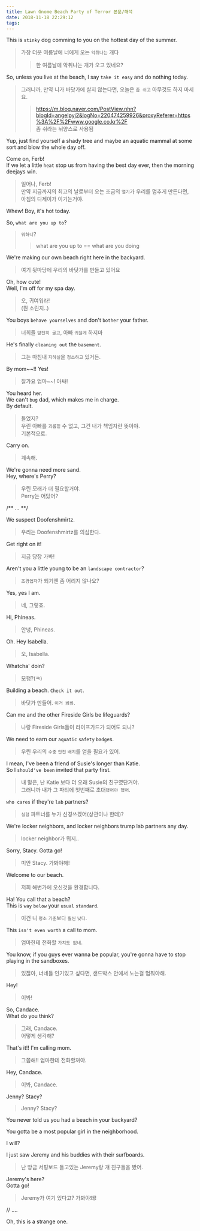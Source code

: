 ```yaml
---
title: Lawn Gnome Beach Party of Terror 본문/해석
date: 2018-11-18 22:29:12
tags:
---
```


This is `stinky` dog comming to you on the hottest day of the summer.  
> 가장 더운 여름날에 너에게 오는 `악취나는` 개다  
>> 한 여름날에 악취나는 개가 오고 있네요?  

So, unless you live at the beach, I say `take it easy` and do nothing today.  
> 그러니까, 만약 니가 바닷가에 살지 않는다면, 오늘은 `좀 쉬고` 아무것도 하지 마세요.  
>> <https://m.blog.naver.com/PostView.nhn?blogId=angelpyj2&logNo=220474259926&proxyReferer=https%3A%2F%2Fwww.google.co.kr%2F>  
>> 좀 쉬라는 뉘양스로 사용됨  

Yup, just find yourself a shady tree and maybe an aquatic mammal at some sort and blow the whole day off.  
> 

Come on, Ferb!  
If we let a little `heat` stop us from having the best day ever, then the morning deejays win.  
> 일어나, Ferb!  
> 만약 지금까지의 최고의 날로부터 오는 조금의 `열기`가 우리를 멈추게 만든다면, 아침의 디제이가 이기는거야.  

Whew! Boy, it's hot today.  

So, `what are you up to`?  
> `뭐하니`?  
>> what are you up to == what are you doing  

We're making our own beach right here in the backyard.  
> 여기 뒷마당에 우리의 바닷가를 만들고 있어요  

Oh, how cute!  
Well, I'm off for my spa day.  
> 오, 귀여워라!  
> (뭔 소린지..)  

You boys `behave yourselves` and don't `bother` your father.  
> 너희들 `얌전히 굴고`, 아빠 `귀찮게` 하지마  

He's finally `cleaning out` the `basement`.  
> 그는 마침내 `지하실`을 `청소하고` 있거든.  

By mom~~!! Yes!  
> 잘가요 엄마~~! 아싸!  

You heard her.  
We can't `bug` dad, which makes me in charge.  
By default.  
> 들었지?  
> 우린 아빠를 `괴롭힐` 수 없고, 그건 내가 책임자란 뜻이야.  
> 기본적으로.  

Carry on.  
> 계속해.  

We're gonna need more sand.  
Hey, where's Perry?  
> 우린 모래가 더 필요할거야.  
> Perry는 어딨어?  

/**
...
**/

We suspect Doofenshmirtz.  
> 우리는 Doofenshmirtz를 의심한다.  

Get right on it!  
> 지금 당장 가봐!  

Aren't you a little young to be an `landscape contractor`?  
> `조경업자`가 되기엔 좀 어리지 않나요?  

Yes, yes I am.  
> 네, 그렇죠.  

Hi, Phineas.  
> 안녕, Phineas.  

Oh. Hey Isabella.  
> 오, Isabella.  

Whatcha' doin?  
> 모행?(ㅋ)  

Building a beach. `Check it out`.  
> 바닷가 만들어. `이거 봐봐`.  

Can me and the other Fireside Girls be lifeguards?  
> 나랑 Fireside Girls들이 라이프가드가 되어도 되니?  

We need to earn our `aquatic` `safety` `badge`s.  
> 우린 우리의 `수중` `안전` `배지`를 얻을 필요가 있어.  

I mean, I've been a friend of Susie's longer than Katie.  
So I `should've been` invited that party first.  
> 내 말은, 난 Katie 보다 더 오래 Susie의 친구였단거야.  
> 그러니까 내가 그 파티에 첫번째로 초대`됐어야 했어`.  

`who cares` if they're `lab` partners?  
> `실험` 파트너를 누가 신경쓰겠어(상관이나 한데)?  

We're locker neighbors, and locker neighbors trump lab partners any day.  
> locker neighbor가 뭐지..  

Sorry, Stacy. Gotta go!  
> 미안 Stacy. 가봐야해!  

Welcome to our beach.  
> 저희 해변가에 오신것을 환경합니다.  

Ha! You call that a beach?  
This is `way` `below` your `usual` `standard`.  
> 이건 니 `평소` `기준`보다 `훨씬` `낮다`.  

This `isn't even worth` a call to mom.  
> 엄마한테 전화할 `가치도 없네`.  

You know, if you guys ever wanna be popular, you're gonna have to stop playing in the sandboxes.  
> 있잖아, 너네들  인기있고 싶다면, 샌드박스 안에서 노는걸 멈춰야해.  

Hey!  
> 이봐!  

So, Candace.  
What do you think?  
> 그래, Candace.  
> 어떻게 생각해?  

That's it!! I'm calling mom.  
> 그쯤해!! 엄마한테 전화할꺼야.  

Hey, Candace.  
> 이봐, Candace.  

Jenny? Stacy?  
> Jenny? Stacy?  

You never told us you had a beach in your backyard?  

You gotta be a most popular girl in the neighborhood.  

I will?  

I just saw Jeremy and his buddies with their surfboards.  
> 난 방금 서핑보드 들고있는 Jeremy랑 걔 친구들을 봤어.  

Jeremy's here?  
Gotta go!  
> Jeremy가 여기 있다고? 가봐야돼!  

// ....

Oh, this is a strange one.  

<!-- more -->